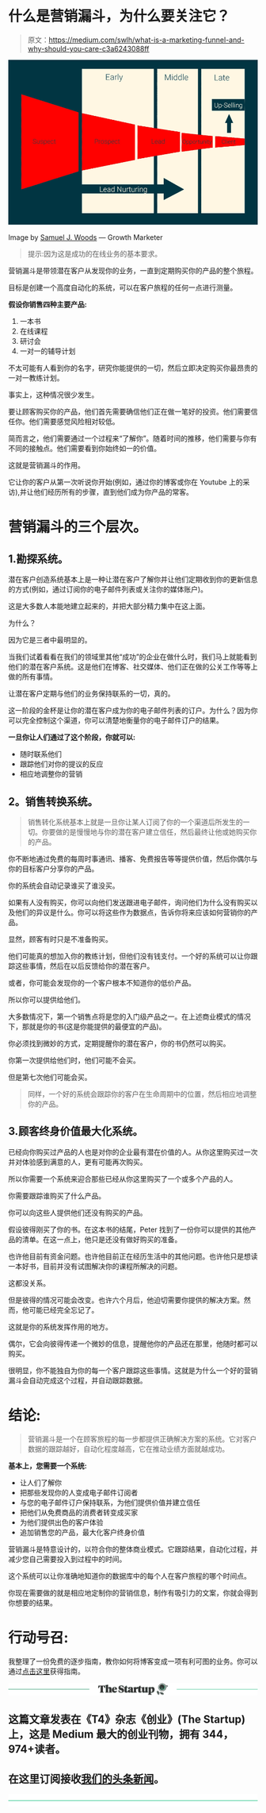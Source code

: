 # 什么是营销漏斗，为什么要关注它？

> 原文：<https://medium.com/swlh/what-is-a-marketing-funnel-and-why-should-you-care-c3a6243088ff>

![](img/3653a0099b2c3472ffd97edf7ad8788f.png)

Image by [Samuel J. Woods](https://samueljwoods.com/5-steps-first-high-growth-marketing-funnel/) — Growth Marketer

> 提示:因为这是成功的在线业务的基本要求。

营销漏斗是带领潜在客户从发现你的业务，一直到定期购买你的产品的整个旅程。

目标是创建一个高度自动化的系统，可以在客户旅程的任何一点进行测量。

**假设你销售四种主要产品:**

1.  一本书
2.  在线课程
3.  研讨会
4.  一对一的辅导计划

不太可能有人看到你的名字，研究你能提供的一切，然后立即决定购买你最昂贵的一对一教练计划。

事实上，这种情况很少发生。

要让顾客购买你的产品，他们首先需要确信他们正在做一笔好的投资。他们需要信任你。他们需要感觉风险相对较低。

简而言之，他们需要通过一个过程来“了解你”。随着时间的推移，他们需要与你有不同的接触点。他们需要看到你始终如一的价值。

这就是营销漏斗的作用。

它让你的客户从第一次听说你开始(例如，通过你的博客或你在 Youtube 上的采访),并让他们经历所有的步骤，直到他们成为你产品的常客。

# 营销漏斗的三个层次。

## 1.勘探系统。

潜在客户创造系统基本上是一种让潜在客户了解你并让他们定期收到你的更新信息的方式(例如，通过订阅你的电子邮件列表或关注你的媒体账户)。

这是大多数人本能地建立起来的，并把大部分精力集中在这上面。

为什么？

因为它是三者中最明显的。

当我们试着看看在我们的领域里其他“成功”的企业在做什么时，我们马上就能看到他们的潜在客户系统。这是他们在博客、社交媒体、他们正在做的公关工作等等上做的所有事情。

让潜在客户定期与他们的业务保持联系的一切，真的。

这一阶段的金杯是让你的潜在客户成为你的电子邮件列表的订户。为什么？因为你可以完全控制这个渠道，你可以清楚地衡量你的电子邮件订户的结果。

**一旦你让人们通过了这个阶段，你就可以:**

*   随时联系他们
*   跟踪他们对你的提议的反应
*   相应地调整你的营销

## **2。销售转换系统。**

> 销售转化系统基本上就是一旦你让某人订阅了你的一个渠道后所发生的一切。你要做的是慢慢地与你的潜在客户建立信任，然后最终让他或她购买你的产品。

你不断地通过免费的每周时事通讯、播客、免费报告等等提供价值，然后你偶尔与你的目标客户分享你的产品。

你的系统会自动记录谁买了谁没买。

如果有人没有购买，你可以向他们发送跟进电子邮件，询问他们为什么没有购买以及他们的异议是什么。你可以将这些作为数据点，告诉你将来应该如何营销你的产品。

显然，顾客有时只是不准备购买。

他们可能真的想加入你的教练计划，但他们没有钱支付。一个好的系统可以让你跟踪这些事情，然后在以后反馈给你的潜在客户。

或者，你可能会发现你的一个客户根本不知道你的低价产品。

所以你可以提供给他们。

大多数情况下，第一个销售点将是您的入门级产品之一。在上述商业模式的情况下，那就是你的书(这是你能提供的最便宜的产品)。

你必须找到微妙的方式，定期提醒你的潜在客户，你的书仍然可以购买。

你第一次提供给他们时，他们可能不会买。

但是第七次他们可能会买。

> 同样，一个好的系统会跟踪你的客户在生命周期中的位置，然后相应地调整你的产品。

## 3.顾客终身价值最大化系统。

已经向你购买过产品的人也是对你的企业最有潜在价值的人。从你这里购买过一次并对体验感到满意的人，更有可能再次购买。

所以你需要一个系统来迎合那些已经从你这里购买了一个或多个产品的人。

你需要跟踪谁购买了什么产品。

你可以向这些人提供他们还没有购买的产品。

假设彼得刚买了你的书。在这本书的结尾，Peter 找到了一份你可以提供的其他产品的清单。在这一点上，他只是还没有做好购买的准备。

也许他目前有资金问题。也许他目前正在经历生活中的其他问题。也许他只是想读一本好书，目前并没有试图解决你的课程所解决的问题。

这都没关系。

但是彼得的情况可能会改变。也许六个月后，他迫切需要你提供的解决方案。然而，他可能已经完全忘记了。

这就是你的系统发挥作用的地方。

偶尔，它会向彼得传递一个微妙的信息，提醒他你的产品还在那里，他随时都可以购买。

很明显，你不能独自为你的每一个客户跟踪这些事情。这就是为什么一个好的营销漏斗会自动完成这个过程，并自动跟踪数据。

# 结论:

> 营销漏斗是一个在顾客旅程的每一步都提供正确解决方案的系统。它对客户数据的跟踪越好，自动化程度越高，它在推动业绩方面就越成功。

**基本上，您需要一个系统:**

*   让人们了解你
*   把那些发现你的人变成电子邮件订阅者
*   与您的电子邮件订户保持联系，为他们提供价值并建立信任
*   把他们从免费商品的消费者转变成买家
*   为他们提供出色的客户体验
*   追加销售您的产品，最大化客户终身价值

营销漏斗是特意设计的，以符合你的整体商业模式。它跟踪结果，自动化过程，并减少您自己需要投入到过程中的时间。

这个系统可以让你准确地知道你的数据库中的每个人在客户旅程的哪个时间点。

你现在需要做的就是相应地定制你的营销信息，制作有吸引力的文案，你就会得到你想要的结果。

# 行动号召:

我整理了一份免费的逐步指南，教你如何将博客变成一项有利可图的业务。你可以通过[点击这里](https://mailchi.mp/b25ad9dbbbeb/blog-to-business)获得指南。

[![](img/308a8d84fb9b2fab43d66c117fcc4bb4.png)](https://medium.com/swlh)

## 这篇文章发表在《T4》杂志《创业》(The Startup)上，这是 Medium 最大的创业刊物，拥有 344，974+读者。

## 在这里订阅接收[我们的头条新闻](http://growthsupply.com/the-startup-newsletter/)。

[![](img/b0164736ea17a63403e660de5dedf91a.png)](https://medium.com/swlh)